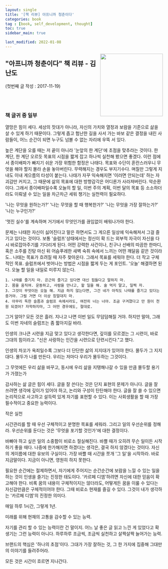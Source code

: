 ```yaml
---
layout: single
title: '[책 리뷰] 아프니까 청춘이다'
categories: book
tag : [book, self_development, thought]
toc: true
sidebar_main: true

last_modified: 2022-01-08
---
```


<img align='right' width='200' height='200' src='https://image.aladin.co.kr/product/832/50/cover500/s972635621_1.jpg
'>

## "아프니까 청춘이다" 책 리뷰 - 김난도



(첫번째 글 작성 : 2017-11-19)

<br>
<br>

### 책 글귀 중 일부



열망은 힘이 세다. 세상의 잣대가 아니라, 자신의 가치와 열정과 보람을 기준으로 삶을 살 수 있게 하기 때문이다. 그렇게 좁고 험난한 길을 사서 가는 바보 같은 결정을 내린 사람들이, 어느 순간이 되면 누구도 넘볼 수 없는 자리에 우뚝 서 있다.

높은 계단을 오를 때는 저 끝이 아니라 '눈앞의 한 계단'에 초점을 맞추라는 것이다. 한 계단, 한 계단 오르듯 목표의 시점을 짧게 잡고 하나씩 실천해 봤으면 좋겠다. 이런 점에서 종이배파가 빠지기 쉬운 가장 위험한 함정은 나태다. 목표와 수단이 혼란스러우니 무엇을 해야 할지 몰라 손을 놓아버린다. 무력해지는 경우도 부지기수다. 며칠만 그렇게 지내도 이내 게으름의 타성이 붙는다. 나태가 자꾸 익숙해지면 '이러면 안되는데' 하는 자괴감만 커지고, 그 때문에 삶의 목표에 대한 방향감각은 어디론가 사라져버린다. 악순환이다. 그래서 종이배파일수록 오늘의 할 일, 이번 주의 계획, 이번 달의 목표 등 소소하더라도 이뤄낼 수 있는 일을 차근차근 세워 챙기는 실천력이 필요하다.

'나는 무엇을 원하는가?'
'나는 무엇을 할 때 행복한가?'
'나는 무엇을 가장 잘하는가?'
'나는 누구인가?'

'멋진 실수'를 계속하며 거기에서 무엇인가를 끊임없이 배워나가야 한다.

문제는 나태한 자신이 싫어진다고 말은 하면서도 그 게으른 일상에 익숙해져서 그걸 즐기고 있다는 것이다.
보통 '슬럼프'상태에서는 정신이 확 드는 외부적 자극이 자신을 다시 바로잡아주기를 기다리게 된다. 어떤 강력한 사건이나, 친구나 선배의 따끔한 한마디, 혹은 소주를 진탕 마신 뒤 어슴푸레한 새벽 숙취 속에서 느끼는 어떤 깨달음 같은 것이라도..
나태는 목표가 흐려질 때 자주 찾아온다. 그래서 목표를 세워야 한다. 더 작고 구체적인 목표.
슬럼프에서 벗어나는 방법은 시점을 짧게 두는 게 포인트. '오늘' 해결하면 된다. 오늘 할 일을 내일로 미루지 않는다.

	1. 나태를 즐기지 마. 은근히 즐기고 있다면 대신 힘들다고 말하지 마.
	2. 몸을 움직여. 운동하고, 사람을 만나고, 할 일을 해. 술 먹지 말고, 일찍 자.
	3. 그것이 무엇이든 오늘 해. 지금 하지 않는다면, 그건 네가 아직도 나태를 즐기고 있다는 증거야. 그럴 거면 더 이상 칭얼대지 마.
	4. 아무리 독한 슬픔과 슬럼프 속에서라도, 여전히 너는 너야. 조금 구겨졌다고 만 원이 천 원 되겠어? 자학하지마, 그 어떤 경우에도, 절대로.
그거 알아? 모든 것은 흘러. 지나고 나면 이번 일도 무덤덤해질 거야. 하지만 말야, 그래도 이번 자네의 슬럼프는 좀 짧아지길 바라.

인생의 크나큰 시련을 지금 맞고 있다고 생각한다면, 깊이를 모르겠는 그 시련이, 바로 그대의 힘이라고. "신은 사랑하는 인간을 시련으로 단련시킨다."고 했다.

인생의 차꼬가 옥죄일수록 그보다 더 단단한 삶의 지지대가 있어야 한다. 몰두가 그 지지대다. 몰두가 나를 만든다. 우리는 저마다 우리가 몰두하는 그것이다.

그 무엇에든 우리 삶을 바꾸고, 동시에 우리 삶을 지탱해나갈 수 있을 만큼 몰두할 용기가 가졌는가

감사하는 삶
글은 힘이 세다. 글을 잘 쓴다는 것은 단지 표현의 문제가 아니다. 글을 잘 쓰려면 생각에 깊이가 있어야 하고, 논리와 구성이 탄탄해야 한다. 글을 잘 쓸 수 있으면 논리적으로 사고하고 설득력 있게 자기를 표현할 수 있다. 이는 사회생활을 할 때 가장 필수적이고 중요한 능력이다.

작은 실천

시간관리를 할 때 우선 구체적이고 분명한 목표를 세워라. 그리고 일의 우선순위를 정해라. 우선순위를 둔다는 것은 '무엇을 포기할 것인가'에 대한 결정이다.

바빠야 하고 싶은 일의 소중함이 비로소 절실해진다.
바쁠 때가 오히려 무슨 일이든 시작하기 좋을 때다. 나중에 한가해지면 하겠다는 생각은, 결국 하지 않겠다는 것이다. 자신의 게이름에 대한 유보의 구실이다. 가장 바쁠 때 시간을 쪼개 '그 일'을 시작하라. 바로 지금말이다. 지금이 아니면, 영원히 하지 못한다.

필요한 순간에는 절제하면서, 자기에게 주어지는 순간순간에 보람을 느낄 수 있는 일을 하는 것이 인생을 즐기는 진정한 태도이다. '카르페 디엠'하려면 자신에 대한 믿음이 확고해야 한다. 비록 꿈의 내용이 구체적이지는 않더라도, 어떻게든 꿈을 이룰 수 있다는 자신감만큼은 구체적이어야 한다. 그때 비로소 현재를 즐길 수 있다. 그것이 내가 생각하는 '카르페 디엠'의 진정한 의미다.

매일 하루 1시간, 그렇게 1년.

미래를 위해 현재의 고통을 감수할 수 있는 능력.

 자기를 관리 할 수 있는 능력이란 건 말이지. 어느 날 좋은 글 읽고 느낀 게 있었다고 확 생기는 그런 능력이 아니다. 하루하루 조금씩, 조금씩 실천하고 살짝살짝 늘어가는 능력.

브랜드의 핵심은 '하나의 초점'이다. 그대가 가장 잘하는 것, 그 한 가지에 집중해 그대만의 이야기를 들려주어라.

모든 것은 시간이 흐르면 지나간다.
